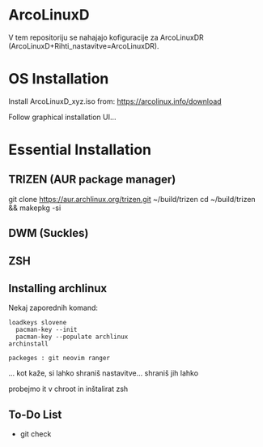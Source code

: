 # ArcoLinuxD

V tem repositoriju se nahajajo kofiguracije za ArcoLinuxDR (ArcoLinuxD+Rihti_nastavitve=ArcoLinuxDR).

# OS Installation
Install ArcoLinuxD_xyz.iso from: https://arcolinux.info/download

Follow graphical installation UI...

# Essential Installation

## TRIZEN (AUR package manager)
git clone https://aur.archlinux.org/trizen.git ~/build/trizen
cd ~/build/trizen && makepkg -si

## DWM (Suckles)

## ZSH

## Installing archlinux

Nekaj zaporednih komand:

    loadkeys slovene
      pacman-key --init
      pacman-key --populate archlinux
    archinstall

    packeges : git neovim ranger 

... kot kaže, si lahko shraniš nastavitve... shraniš jih lahko

probejmo it v chroot in inštalirat zsh

## To-Do List

- git check
